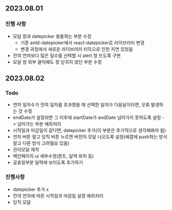 ## 2023.08.01

### 진행 사항

- 모달 창과 datepicker 충돌하는 부분 수정
  - 기존 antd-datepicker에서 react-datepicker로 라이브러리 변경
  - 변경 과정에서 새로운 라이브러리 터득으로 인한 지연 있었음
- 잔여 연차보다 많은 일수를 선택할 시 alert 창 뜨도록 구현
- 모달 창 외부 클릭해도 창 닫히지 않던 부분 수정


## 2023.08.02

### Todo

- 연차 일자수가 잔여 일자를 초과했을 때 선택한 일자가 다음달이라면, 오류 발생하는 것 수정
- endDate가 설정되면 그 이후에 startDate가 endDate 넘어가지 못하도록 설정 -> 넘어가는 부분 예외처리
- 시작일과 마감일이 같다면, datepicker 추가(이 부분은 추가적으로 생각해봐야 됨)
- 연차 버튼 말고 당직 버튼 누르면 버전의 모달 나오도록 설정(배열에 push하는 방식말고 다른 방식 고려필요 있음)
- 관리모달 제작
- 메인페이지 ui 세부수정(폰트, 달력 위치 등)
- 공휴일부분 달력에 보이도록 추가하기

### 진행사항

- datepicker 추가 x
- 잔여 연차에 따른 시작일과 마감일 설정 예외처리
- 당직 모달